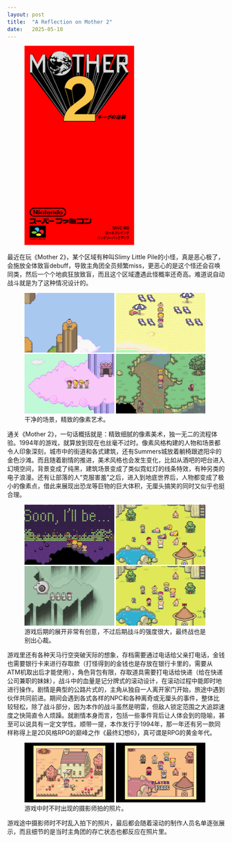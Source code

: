 ```yaml
---
layout: post
title:  "A Reflection on Mother 2"
date:   2025-05-10
---
```

<figure><img src="/assets/img/20250510-mother-2_1.png" width="60%" /></figure>

最近在玩《Mother 2》，某个区域有种叫Slimy Little Pile的小怪，真是恶心极了，会施放全体致盲debuff，导致主角团全员频繁miss，更恶心的是这个怪还会召唤同类，然后一个个地疯狂放致盲，而且这个区域遭遇此怪概率还奇高。难道说自动战斗就是为了这种情况设计的。

<figure>
  <img src="/assets/img/20250510-mother-2_2.png" width="49%" />
  <img src="/assets/img/20250510-mother-2_3.png" width="49%" />
  <img src="/assets/img/20250510-mother-2_4.png" width="49%" />
  <img src="/assets/img/20250510-mother-2_5.png" width="49%" />
  <figcaption>干净的场景，精致的像素艺术。</figcaption>
</figure>

通关《Mother 2》，一句话概括就是：精致细腻的像素美术，独一无二的流程体验。1994年的游戏，就算放到现在也丝毫不过时。像素风格构建的人物和场景都令人印象深刻，城市中的街道和各式建筑，还有Summers城放着躺椅跟遮阳伞的金色沙滩。而且随着剧情的推进，美术风格也会发生变化，比如从酒吧的吧台进入幻境空间，背景变成了纯黑，建筑场景变成了类似霓虹灯的线条特效，有种另类的电子浪漫。还有让部落的人“克服害羞”之后，进入到地底世界后，人物都变成了极小的像素点，借此来展现出恐龙等巨物的巨大体积，无厘头搞笑的同时又似乎也挺合理。

<figure>
  <img src="/assets/img/20250510-mother-2_6.png" width="49%" />
  <img src="/assets/img/20250510-mother-2_7.png" width="49%" />
  <img src="/assets/img/20250510-mother-2_8.png" width="49%" />
  <img src="/assets/img/20250510-mother-2_9.png" width="49%" />
  <figcaption>游戏后期的展开非常有创意，不过后期战斗的强度很大，最终战也是别出心裁。</figcaption>
</figure>

游戏里还有各种天马行空突破天际的想象，存档需要通过电话给父亲打电话，金钱也需要银行卡来进行存取款（打怪得到的金钱也是存放在银行卡里的，需要从ATM机取出后才能使用），角色背包有限，存取道具需要打电话给快递（给在快递公司兼职的妹妹），战斗中的血量是记分牌式的滚动设计，在滚动过程中能即时地进行操作。剧情是典型的公路片式的，主角从独自一人离开家门开始，旅途中遇到伙伴共同前进。期间会遇到各式各样的NPC和各种离奇或无厘头的事件，整体比较轻松，除了战斗部分，因为本作的战斗虽然是明雷，但敌人锁定范围之大追踪速度之快简直令人烦躁。就剧情本身而言，包括一些事件背后让人体会到的隐喻，甚至可以说具有一定文学性。顺带一提，本作发行于1994年，那一年还有另一款同样称得上是2D风格RPG的巅峰之作《最终幻想6》，真可谓是RPG的黄金年代。

<figure>
<img src="/assets/img/20250510-mother-2_10.png" width="49%" />
<img src="/assets/img/20250510-mother-2_11.png" width="49%" />
<figcaption>游戏中时不时出现的摄影师拍的照片。</figcaption>
</figure>

游戏途中摄影师时不时乱入拍下的照片，最后都会随着滚动的制作人员名单逐张展示，而且细节的是当时主角团的存亡状态也都反应在照片里。
